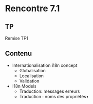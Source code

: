 # Rencontre 7.1

## TP
Remise TP1 

## Contenu
- Internationalisation i18n concept 
  - Globalisation 
  - Localisation 
  - Validation 
- I18n Models 
  - Traduction: messages erreurs 
  - Traduction : noms des propriétés•	 
